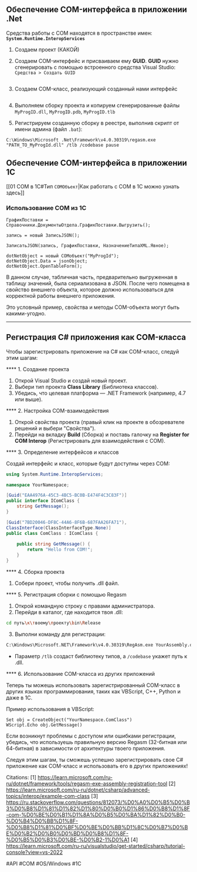 ## Обеспечение COM-интерфейса в приложении .Net

Средства работы с COM находятся в пространстве имен: **`System.Runtime.InteropServices`**

1. Создаем проект (КАКОЙ)

2. Создаем COM-интерфейс и присваиваем ему **GUID**. **GUID** нужно сгенерировать с помощью встроенного средства Visual Studio: `Средства > Создать GUID`

```csharp

```

3. Создаем COM-класс, реализующий созданный нами интерфейс

```csharp

```

4. Выполняем сборку проекта и копируем сгенерированные файлы `MyProgID.dll`, `MyProgID.pdb`, `MyProgID.tlb`

5. Регистрируем созданную сборку в реестре, выполнив скрипт от имени админа (файл `.bat`):

```batch
C:\Windows\Microsoft .Net\Framework\v4.0.30319\regasm.exe "PATH_TO_MyProgId.dll" /tlb /codebase pause
```

## Обеспечение COM-интерфейса в приложении 1С

[[01 COM в 1С#Тип `COMОбъект`|Как работать с COM в 1С можно узнать здесь]]

### Использование COM из 1С

```bsl
ГрафикПоставки = Справочники.ДокументыОтдела.ГрафикПоставки.Выгрузить();

запись = новый ЗаписьJSON();

ЗаписатьJSON(запись, ГрафикПоставки, НазначениеТипаXML.Явное);

dotNetObject = новый COMобъект("MyProgId");
dotNetObject.Data = jsonObject;
dotNetObject.OpenTableForm();
```

В данном случае, табличная часть, предварительно выгруженная в таблицу значений, была сериализована в JSON. После чего помещена в свойство внешнего объекта, которое должно использоваться для корректной работы внешнего приложения.

Это условный пример, свойства и методы COM-объекта могут быть какими-угодно.

----

## Регистрация C# приложения как COM-класса

Чтобы зарегистрировать приложение на C# как COM-класс, следуй этим шагам:

**** 1. Создание проекта

1. Открой Visual Studio и создай новый проект.
2. Выбери тип проекта **Class Library** (Библиотека классов).
3. Убедись, что целевая платформа — .NET Framework (например, 4.7 или выше).

**** 2. Настройка COM-взаимодействия

1. Открой свойства проекта (правый клик на проекте в обозревателе решений и выбери "Свойства").
2. Перейди на вкладку **Build** (Сборка) и поставь галочку на **Register for COM Interop** (Регистрировать для взаимодействия с COM).

**** 3. Определение интерфейсов и классов

Создай интерфейс и класс, которые будут доступны через COM:

```csharp
using System.Runtime.InteropServices;

namespace YourNamespace;

[Guid("EAA4976A-45C3-4BC5-BC0B-E474F4C3C83F")]
public interface IComClass {
    string GetMessage();
}

[Guid("7BD20046-DF8C-44A6-8F6B-687FAA26FA71"),
ClassInterface(ClassInterfaceType.None)]
public class ComClass : IComClass {
    
    public string GetMessage() {
        return "Hello from COM!";
    }
}

```

**** 4. Сборка проекта

1. Собери проект, чтобы получить .dll файл.

**** 5. Регистрация сборки с помощью Regasm

1. Открой командную строку с правами администратора.
2. Перейди в каталог, где находится твоя .dll:

```bash
cd путь\к\твоему\проекту\bin\Release
```

3. Выполни команду для регистрации:

```bash
C:\Windows\Microsoft.NET\Framework\v4.0.30319\RegAsm.exe YourAssembly.dll /tlb:YourAssembly.tlb /codebase
```

- Параметр `/tlb` создаст библиотеку типов, а `/codebase` укажет путь к .dll.

**** 6. Использование COM-класса из других приложений

Теперь ты можешь использовать зарегистрированный COM-класс в других языках программирования, таких как VBScript, C++, Python и даже в 1С.

Пример использования в VBScript:

```vbscript
Set obj = CreateObject("YourNamespace.ComClass")
WScript.Echo obj.GetMessage()
```

Если возникнут проблемы с доступом или ошибками регистрации, убедись, что используешь правильную версию Regasm (32-битная или 64-битная) в зависимости от архитектуры твоего приложения.

Следуя этим шагам, ты сможешь успешно зарегистрировать свое C# приложение как COM-класс и использовать его в других приложениях!

Citations:
[1] https://learn.microsoft.com/ru-ru/dotnet/framework/tools/regasm-exe-assembly-registration-tool
[2] https://learn.microsoft.com/ru-ru/dotnet/csharp/advanced-topics/interop/example-com-class
[3] https://ru.stackoverflow.com/questions/812073/%D0%A0%D0%B5%D0%B3%D0%B8%D1%81%D1%82%D1%80%D0%B0%D1%86%D0%B8%D1%8F-com-%D0%BE%D0%B1%D1%8A%D0%B5%D0%BA%D1%82%D0%B0-%D0%B4%D0%BB%D1%8F-%D0%B8%D1%81%D0%BF%D0%BE%D0%BB%D1%8C%D0%B7%D0%BE%D0%B2%D0%B0%D0%BD%D0%B8%D1%8F-%D0%B5%D0%B3%D0%BE-%D0%B2-1%D0%A1
[4] https://learn.microsoft.com/ru-ru/visualstudio/get-started/csharp/tutorial-console?view=vs-2022

#API #COM #OS/Windows #1С